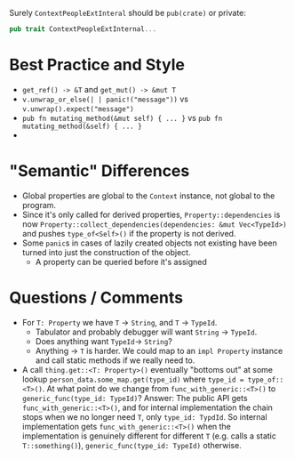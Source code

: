 Surely `ContextPeopleExtInteral` should be `pub(crate)` or private:

```rust
pub trait ContextPeopleExtInternal...
```

# Best Practice and Style

 - `get_ref() -> &T` and `get_mut() -> &mut T`
 - `v.unwrap_or_else(| | panic!("message"))` vs `v.unwrap().expect("message")`
 - `pub fn mutating_method(&mut self) { ... }` vs `pub fn mutating_method(&self) { ... }` 
 - 

# "Semantic" Differences

 - Global properties are global to the `Context` instance, not global to the program.
 - Since it's only called for derived properties, `Property::dependencies` is now `Property::collect_dependencies(dependencies: &mut Vec<TypeId>)` and pushes `type_of<Self>()` if the property is not derived.
 - Some `panic`s in cases of lazily created objects not existing have been turned into just the construction of the object. 
   - A property can be queried before it's assigned



# Questions / Comments

 - For `T: Property` we have `T` $\to$ `String`, and `T` $\to$ `TypeId`. 
   - Tabulator and probably debugger will want `String` $\to$ `TypeId`.
   - Does anything want  `TypeId`$\to$ `String`?
   - Anything $\to$ `T` is harder. We could map to an `impl Property` instance and call static methods if we really need to.
 - A call `thing.get::<T: Property>()` eventually "bottoms out" at some lookup `person_data.some_map.get(type_id)` where `type_id = type_of::<T>()`. At what point do we change from `func_with_generic::<T>()` to `generic_func(type_id: TypeId)`? Answer: The public API gets `func_with_generic::<T>()`, and for internal implementation the chain stops when we no longer need `T`, only `type_id: TypdId`.  So internal implementation gets `func_with_generic::<T>()` when the implementation is genuinely different for different `T` (e.g. calls a static `T::something()`),  `generic_func(type_id: TypeId)` otherwise.
